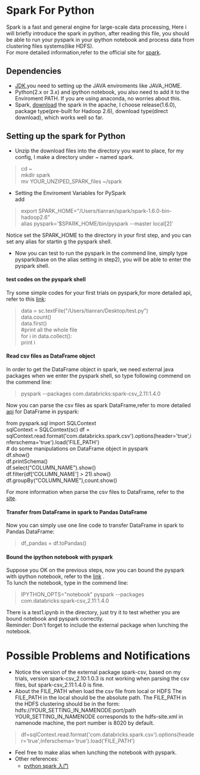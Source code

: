 #  Spark For Python
Spark is a fast and general engine for large-scale data processing, Here i will
briefly introduce the spark in python, after reading this file, you should be able
to run your pyspark in your ipython notebook and process data from clustering files systems(like HDFS).  
For more detailed information,refer to the official site for [spark](http://spark.apache.org/).

##  Dependencies
- [JDK](http://www.oracle.com/technetwork/java/javase/downloads/index.html),you need to setting up the JAVA enviroments like JAVA_HOME.  
- Python(2.x or 3.x) and ipython notebook, you also need to add it to the Enviroment PATH. If you are using anaconda, no worries about this.
- Spark, [download](http://spark.apache.org/downloads.html) the spark in the apache, I choose release(1.6.0), package type(pre-built for Hadoop 2.6), download type(direct download), which works well so far.

##  Setting up the spark for Python
- Unzip the download files into the directory you want to place, for my config, I make a directory under ~ named spark.    
> cd ~  
mkdir spark  
mv YOUR_UNZIPED_SPARK_files ~/spark

- Setting the Enviroment Variables for PySpark  
add  
> export SPARK_HOME="/Users/tianran/spark/spark-1.6.0-bin-hadoop2.6"  
alias pyspark='$SPARK_HOME/bin/pyspark --master local[2]'

Notice set the SPARK_HOME to the directory in your first step, and you can set any alias for startin g the pyspark shell.

- Now you can test to run the pyspark in the commend line, simply type pyspark(base on the alias setting in step2), you will be able to enter the pyspark shell.

#### test codes on the pyspark shell
Try some simple codes for your first trials on pyspark,for more detailed api, refer to this [link](http://spark.apache.org/examples.html):
> data = sc.textFile("/Users/tianran/Desktop/test.py")  
data.count()  
data.first()  
\#print all the whole file  
for i in data.collect():  
print i

#### Read csv files as DataFrame object
In order to get the DataFrame object in spark, we need external java packages when we enter the pyspark shell, so type following commend on the commend line:
> pyspark --packages com.databricks:spark-csv_2.11:1.4.0


Now you can parse the csv files as spark DataFrame,refer to more detailed [api](http://spark.apache.org/docs/latest/api/python/pyspark.sql.html#pyspark.sql.DataFrame) for DataFrame in pyspark:
>
from pyspark.sql import SQLContext  
sqlContext = SQLContext(sc)
df = sqlContext.read.format('com.databricks.spark.csv').options(header='true',inferschema='true').load('FILE_PATH')    
\# do some manipulations on DataFrame object in pyspark   
df.show()    
df.printSchema()     
df.select("COLUMN_NAME").show()  
df.filter(df[‘COLUMN_NAME’] > 21).show()  
df.groupBy(“COLUMN_NAME”),count.show()  

For more information when parse the csv files to DataFrame, refer to the [site](https://github.com/databricks/spark-csv).

#### Transfer from DataFrame in spark to Pandas DataFrame
Now you can simply use one line code to transfer DataFrame in spark to Pandas DataFrame:
>df_pandas = df.toPandas()

#### Bound the ipython notebook with pyspark
Suppose you OK on the previous steps, now you can bound the pyspark with ipython notebook, refer to the [link](https://gist.github.com/ololobus/4c221a0891775eaa86b0)
.   
To lunch the notebook, type in the commend line:
>IPYTHON_OPTS="notebook" pyspark --packages com.databricks:spark-csv_2.11:1.4.0

There is a test1.ipynb in the directory, just try it to test whether you are bound notebook and pyspark correctly.  
Reminder: Don't forget to include the external package when lunching the notebook.


# Possible Problems and Notifications
- Notice the version of the external package spark-csv, based on my trials, version spark-csv_2.10:1.0.3 is not working when parsing the csv files, but spark-csv_2.11:1.4.0 is fine.
- About the FILE_PATH when load the csv file from local or HDFS
The FILE_PATH in the local should be the absolute path. The FILE_PATH in the HDFS clustering should be in the form:  
hdfs://YOUR_SETTING_IN_NAMENODE:port/path  
YOUR_SETTING_IN_NAMENODE corresponds to the hdfs-site.xml in namenode machine, the port number is 8020 by default.
>df=sqlContext.read.format('com.databricks.spark.csv').options(header='true',inferschema='true').load('FILE_PATH')
- Feel free to make alias when lunching the notebook with pyspark.
- Other references:
   - [python spark 入门](http://blog.jobbole.com/86232/)
